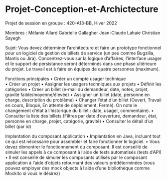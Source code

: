 # Projet-Conception-et-Archictecture
Projet de session en groupe : 420-A13-BB, Hiver 2022

Membres : Mélanie Allard
          Gabrielle Gallagher 
          Jean-Claude Lahaie 
          Christian Sayegh
          
Sujet:
Vous devez déterminer l’architecture et faire un prototype fonctionnel pour un logiciel de gestion de billets de service (un peu comme Bugzilla, Mantis ou Jira).
Concentrez-vous sur la logique d’affaires, l’interface usager et le support de persistance seront déterminés dans une phase ultérieure du projet.
Le travail est à faire en équipes de quatre personnes (maximum).

Fonctions principales
•	Créer un compte usager technique  
•	Créer un projet
•	Assigner les usagers techniques aux projets
•	Définir les catégories
•	Créer un billet (e-mail du demandeur, date, notes, projet, gravité faible/moyenne/élevée)
•	Assigner un billet (date, personne en charge, description du problème)
•	Changer l’état d’un billet (Ouvert, Travail en cours, Bloqué, En attente de déploiement, Fermé). On note le changement d’état à l’historique du billet : date, usager, commentaire).
•	Consulter la liste des billets (Filtres par date d’ouverture, demandeur, état, personne en charge, projet, catégorie, gravité)
•	Consulter le détail d’un billet (par id)

Implantation du composant application
•	Implantation en Java, incluant tout ce qui est nécessaire pour assembler et faire fonctionner le logiciel.
•	Vous devez démontrer le fonctionnement du composant. Il est conseillé de simuler les appels à ce composant à l’aide de tests automatisés (tests d’API)
•	Il est conseillé de simuler les composants utilisés par le composant application à l’aide d’objets retournant des valeurs prédéterminées (vous pouvez employer des mock objects à l’aide d’une bibliothèque comme Mockito si vous le désirez)
